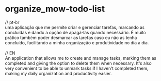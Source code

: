 # organize_mow-todo-list
// pt-br
<br>
uma aplicação que me permite criar e gerenciar tarefas, marcando as concluídas e dando a opção de apagá-las quando necessário. É muito prático também poder desmarcar as tarefas caso eu não as tenha concluído, facilitando a minha organização e produtividade no dia a dia.
<br>
<br>
// EN
<br>
An application that allows me to create and manage tasks, marking them as completed and giving the option to delete them when necessary. It's also very convenient to be able to unmark tasks if I haven't completed them, making my daily organization and productivity easier.

